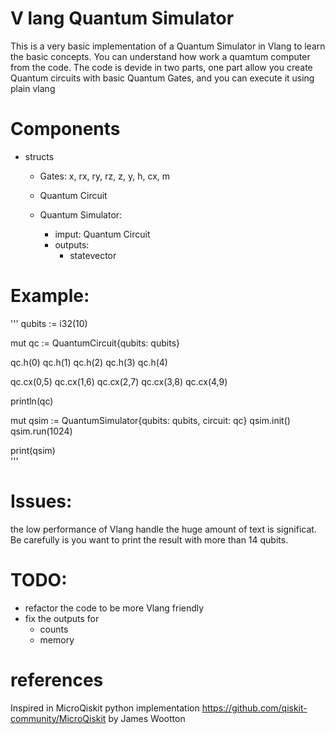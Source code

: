 # V lang Quantum Simulator 

This is a very basic implementation of a Quantum Simulator in Vlang to learn the basic concepts.
You can understand how work a quamtum computer from the code. The code is devide in two parts, one part allow you create Quantum circuits with basic Quantum Gates, and you can execute it using plain vlang

# Components
- structs
    - Gates: x, rx, ry, rz, z, y, h, cx, m
    - Quantum Circuit

    - Quantum Simulator: 
        - imput: Quantum Circuit
        - outputs: 
            - statevector

# Example:
'''
qubits := i32(10)

mut qc := QuantumCircuit{qubits: qubits}

qc.h(0)
qc.h(1)
qc.h(2)
qc.h(3)
qc.h(4)

qc.cx(0,5)
qc.cx(1,6)
qc.cx(2,7)
qc.cx(3,8)
qc.cx(4,9)

println(qc)

mut qsim := QuantumSimulator{qubits: qubits, circuit: qc}
qsim.init()
qsim.run(1024)

print(qsim)     
'''

# Issues:
the low performance of Vlang handle the huge amount of text is significat. Be carefully is you want to print the result with more than 14 qubits. 

# TODO:
- refactor the code to be more Vlang friendly
- fix the outputs for
    - counts
    - memory

# references
Inspired in MicroQiskit python implementation https://github.com/qiskit-community/MicroQiskit by James Wootton
